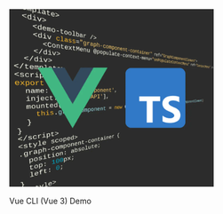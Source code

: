 <img src="../../resources/image/vue-cli-typescript.png" alt="demo-thumbnail" height="320"/>

Vue CLI (Vue 3) Demo
